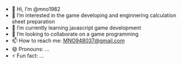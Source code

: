 - 👋 Hi, I’m @mno1982
- 👀 I’m interested in the game developing and enginnering calculation sheet preparation
- 🌱 I’m currently learning javascript game development
- 💞️ I’m looking to collaborate on a game programming
- 📫 How to reach me: MNO948037@gmail.com
- 😄 Pronouns: ...
- ⚡ Fun fact: ...

<!---
mno1982/mno1982 is a ✨ special ✨ repository because its `README.md` (this file) appears on your GitHub profile.
You can click the Preview link to take a look at your changes.
--->
